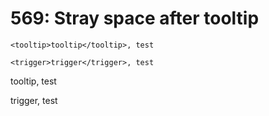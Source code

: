 # 569: Stray space after tooltip


```
<tooltip>tooltip</tooltip>, test

<trigger>trigger</trigger>, test
```

<tooltip>tooltip</tooltip>, test

<trigger>trigger</trigger>, test
